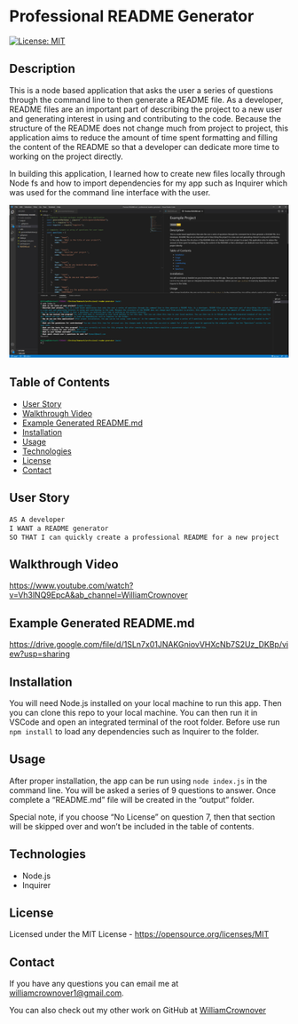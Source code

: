 # Professional README Generator

[![License: MIT](https://img.shields.io/badge/License-MIT-yellow.svg)](https://opensource.org/licenses/MIT)

## Description
This is a node based application that asks the user a series of questions through the command line to then generate a README file. As a developer, README files are an important part of describing the project to a new user and generating interest in using and contributing to the code. Because the structure of the README does not change much from project to project, this application aims to reduce the amount of time spent formatting and filling the content of the README so that a developer can dedicate more time to working on the project directly.

In building this application, I learned how to create new files locally through Node fs and how to import dependencies for my app such as Inquirer which was used for the command line interface with the user.

<img src="./assets/screenshot.jpg" width="1200" alt="Example setup of README generator"/>

## Table of Contents

- [User Story](#user-story)
- [Walkthrough Video](#walkthrough-video)
- [Example Generated README.md](#example-generated-readmemd)
- [Installation](#installation)
- [Usage](#usage)
- [Technologies](#technologies)
- [License](#license)
- [Contact](#contact)

## User Story
```
AS A developer
I WANT a README generator
SO THAT I can quickly create a professional README for a new project
```

## Walkthrough Video

https://www.youtube.com/watch?v=Vh3lNQ9EpcA&ab_channel=WilliamCrownover

## Example Generated README.md

https://drive.google.com/file/d/1SLn7x01JNAKGniovVHXcNb7S2Uz_DKBp/view?usp=sharing 

## Installation
You will need Node.js installed on your local machine to run this app.
Then you can clone this repo to your local machine.
You can then run it in VSCode and open an integrated terminal of the root folder.
Before use run `npm install` to load any dependencies such as Inquirer to the folder.

## Usage
After proper installation, the app can be run using `node index.js` in the command line.
You will be asked a series of 9 questions to answer.
Once complete a “README.md” file will be created in the “output” folder.

Special note, if you choose “No License” on question 7, then that section will be skipped over and won’t be included in the table of contents.

## Technologies
- Node.js
- Inquirer

## License
Licensed under the MIT License - https://opensource.org/licenses/MIT

## Contact

If you have any questions you can email me at williamcrownover1@gmail.com.


You can also check out my other work on GitHub at [WilliamCrownover](https://github.com/WilliamCrownover)
